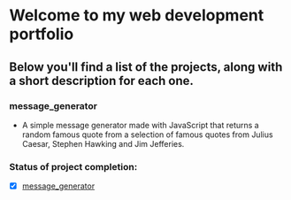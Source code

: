 # Welcome to my web development portfolio  
## Below you'll find a list of the projects, along with a short description for each one.

### message_generator
* A simple message generator made with JavaScript that returns a random famous quote
from a selection of famous quotes from Julius Caesar, Stephen Hawking and Jim Jefferies. 


### Status of project completion:
- [X] [message_generator](https://github.com/pexmee/Web-dev-portfolio/tree/main/message_generator)
